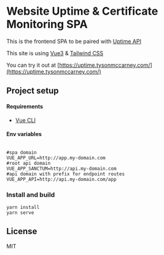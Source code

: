 # Website Uptime & Certificate Monitoring SPA

This is the frontend SPA to be paired with [Uptime API](https://github.com/J-T-McC/uptime-backend-api)

This site is using [Vue3](https://v3.vuejs.org/guide/introduction.html) & [Tailwind CSS](https://tailwindcss.com/)

You can try it out at [https://uptime.tysonmccarney.com/](https://uptime.tysonmccarney.com/)

## Project setup

#### Requirements

* [Vue CLI](https://cli.vuejs.org/)

#### Env variables

```dotenv

#spa domain
VUE_APP_URL=http://app.my-domain.com
#root api domain
VUE_APP_SANCTUM=http://api.my-domain.com
#api domain with prefix for endpoint routes
VUE_APP_API=http://api.my-domain.com/app

```
### Install and build 

```shell script
yarn install
yarn serve
```

## License

MIT
